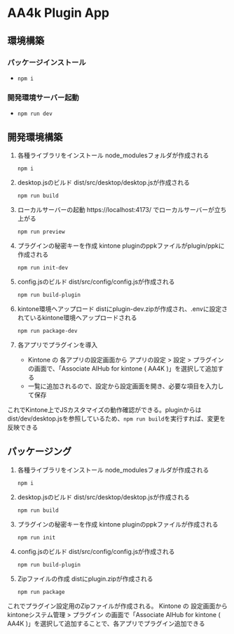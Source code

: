 # AA4k Plugin App

## 環境構築

### パッケージインストール
- `npm i`

### 開発環境サーバー起動
- `npm run dev`


## 開発環境構築

1. 各種ライブラリをインストール
    node_modulesフォルダが作成される
    ```
    npm i
    ```

2. desktop.jsのビルド
    dist/src/desktop/desktop.jsが作成される
    ```
    npm run build
    ```

3. ローカルサーバーの起動
    https://localhost:4173/ でローカルサーバーが立ち上がる
    ```
    npm run preview
    ```

4. プラグインの秘密キーを作成
    kintone pluginのppkファイルがplugin/ppkに作成される
    ```
    npm run init-dev
    ```

5. config.jsのビルド
    dist/src/config/config.jsが作成される
    ```
    npm run build-plugin
    ```
  
6. kintone環境へアップロード
    distにplugin-dev.zipが作成され、.envに設定されているkintone環境へアップロードされる
    ```
    npm run package-dev
    ```

7. 各アプリでプラグインを導入
    - Kintone の 各アプリの設定画面から アプリの設定 > 設定 > プラグイン の画面で、「Associate AIHub for kintone ( AA4K )」を選択して追加する
    - 一覧に追加されるので、設定から設定画面を開き、必要な項目を入力して保存

これでKintone上でJSカスタマイズの動作確認ができる。pluginからはdist/dev/desktop.jsを参照しているため、`npm run build`を実行すれば、変更を反映できる


## パッケージング

1. 各種ライブラリをインストール
    node_modulesフォルダが作成される
    ```
    npm i
    ```
2. desktop.jsのビルド
    dist/src/desktop/desktop.jsが作成される
    ```
    npm run build
    ```
3. プラグインの秘密キーを作成
    kintone pluginのppkファイルが作成される
    ```
    npm run init
    ```
4. config.jsのビルド
    dist/src/config/config.jsが作成される
    ```
    npm run build-plugin
    ```
5. Zipファイルの作成
    distにplugin.zipが作成される
    ```
    npm run package
    ```

これでプラグイン設定用のZipファイルが作成される。
Kintone の 設定画面から kintoneシステム管理 > プラグイン の画面で「Associate AIHub for kintone ( AA4K )」を選択して追加することで、各アプリでプラグイン追加できる
